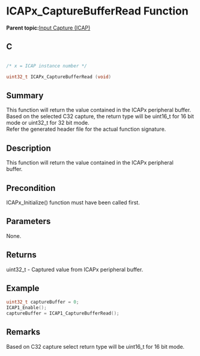 # ICAPx\_CaptureBufferRead Function

**Parent topic:**[Input Capture \(ICAP\)](GUID-E126A9DC-A2E6-405E-85E7-9FB676BDEBD2.md)

## C

```c

/* x = ICAP instance number */

uint32_t ICAPx_CaptureBufferRead (void)
```

## Summary

This function will return the value contained in the ICAPx peripheral buffer. Based on the selected C32 capture, the return type will be uint16\_t for 16 bit mode or uint32\_t for 32 bit mode.<br />Refer the generated header file for the actual function signature.

## Description

This function will return the value contained in the ICAPx peripheral<br />buffer.

## Precondition

ICAPx\_Initialize\(\) function must have been called first.

## Parameters

None.

## Returns

uint32\_t - Captured value from ICAPx peripheral buffer.

## Example

```c
uint32_t captureBuffer = 0;
ICAP1_Enable();
captureBuffer = ICAP1_CaptureBufferRead();
```

## Remarks

Based on C32 capture select return type will be uint16\_t for 16 bit mode.


